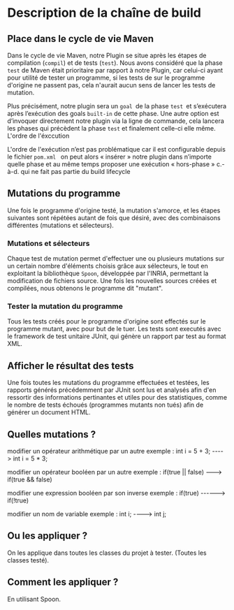# Description de la chaîne de build

## Place dans le cycle de vie Maven
Dans le cycle de vie Maven, notre Plugin se situe après les étapes de compilation (`compil`) et de tests (`test`). Nous avons considéré que la phase `test` de Maven était prioritaire par rapport à notre Plugin, car celui-ci ayant pour utilité de tester un programme, si les tests de sur le programme d'origine ne passent pas, cela n'aurait aucun sens de lancer les tests de mutation. 

Plus précisément, notre plugin sera un `goal `de la phase `test `et s’exécutera après l’exécution des goals `built-in` de cette phase. 
Une autre option est d’invoquer directement notre plugin via la ligne de commande, cela lancera les phases qui précèdent la phase `test` et finalement celle-ci elle même.
L'ordre de l'éxccution 

L'ordre de l'exécution n’est pas problématique car il est configurable depuis le fichier `pom.xml ` on peut alors « insérer » notre plugin dans n’importe quelle phase et au même temps proposer une exécution « hors-phase » c.-à-d. qui ne fait pas partie du build lifecycle  


## Mutations du programme
Une fois le programme d'origine testé, la mutation s'amorce, et les étapes suivantes sont répétées autant de fois que désiré, avec des combinaisons différentes (mutations et sélecteurs).

### Mutations et sélecteurs
Chaque test de mutation permet d'effectuer une ou plusieurs mutations sur un certain nombre d'éléments choisis grâce aux sélecteurs, le tout en exploitant la bibliothèque `Spoon`, développée par l'INRIA, permettant la modification de fichiers source. Une fois les nouvelles sources créées et compilées, nous obtenons le programme dit "mutant".

### Tester la mutation du programme
Tous les tests créés pour le programme d'origine sont effectés sur le programme mutant, avec pour but de le tuer. Les tests sont executés avec le framework de test unitaire JUnit, qui génère un rapport par test au format XML.

## Afficher le résultat des tests
Une fois toutes les mutations du programme effectuées et testées, les rapports générés précédemment par JUnit sont lus et analysés afin d'en ressortir des informations pertinantes et utiles pour des statistiques, comme le nombre de tests échoués (programmes mutants non tués) afin de générer un document HTML.
## Quelles mutations ?
modifier un opérateur arithmétique par un autre
exemple : int i = 5 + 3; ----> int i = 5 * 3;

modifier un opérateur booléen par un autre
exemple : if(true || false) ---> if(true && false)

modifier une expression booléen par son inverse
exemple : if(true) ------> if(!true)

modifier un nom de variable
exemple : int i; ----> int j;

## Ou les appliquer ?
On les applique dans toutes les classes du projet à tester. (Toutes les classes testé).
## Comment les appliquer ?
En utilisant Spoon.

